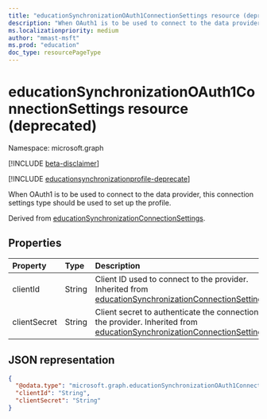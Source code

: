 ```yaml
---
title: "educationSynchronizationOAuth1ConnectionSettings resource (deprecated)"
description: "When OAuth1 is to be used to connect to the data provider, this connection settings type should be used to set up the profile."
ms.localizationpriority: medium
author: "mmast-msft"
ms.prod: "education"
doc_type: resourcePageType
---
```


# educationSynchronizationOAuth1ConnectionSettings resource (deprecated)

Namespace: microsoft.graph

[!INCLUDE [beta-disclaimer](../../includes/beta-disclaimer.md)]

[!INCLUDE [educationsynchronizationprofile-deprecate](../includes/education-deprecate-educationsynchronizationprofile.md)]

When OAuth1 is to be used to connect to the data provider, this connection settings type should be used to set up the profile.

Derived from [educationSynchronizationConnectionSettings].

## Properties

| Property     | Type   | Description                                                                                                                |
| :----------- | :----- | :------------------------------------------------------------------------------------------------------------------------- |
| clientId     | String | Client ID used to connect to the provider. Inherited from [educationSynchronizationConnectionSettings].                    |
| clientSecret | String | Client secret to authenticate the connection to the provider. Inherited from [educationSynchronizationConnectionSettings]. |

[educationsynchronizationconnectionsettings]: educationsynchronizationconnectionsettings.md

## JSON representation

<!-- {
  "blockType": "resource",
  "@odata.type": "microsoft.graph.educationSynchronizationOAuth1ConnectionSettings"
}-->

```json
{
  "@odata.type": "microsoft.graph.educationSynchronizationOAuth1ConnectionSettings",
  "clientId": "String",
  "clientSecret": "String"
}
```


